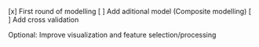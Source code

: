 [x] First round of modelling
[ ] Add aditional model (Composite modelling)
[ ] Add cross validation

Optional: Improve visualization and feature selection/processing
